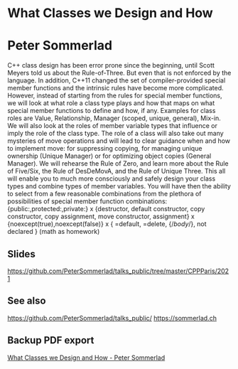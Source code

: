 # What Classes we Design and How

# Peter Sommerlad

C++ class design has been error prone since the beginning, until Scott Meyers told us about the Rule-of-Three. But even that is not enforced by the language. In addition, C++11 changed the set of compiler-provided special member functions and the intrinsic rules have become more complicated. However, instead of starting from the rules for special member functions, we will look at what role a class type plays and how that maps on what special member functions to define and how, if any. Examples for class roles are Value, Relationship, Manager (scoped, unique, general), Mix-in. We will also look at the roles of member variable types that influence or imply the role of the class type. The role of a class will also take out many mysteries of move operations and will lead to clear guidance when and how to implement move: for suppressing copying, for managing unique ownership (Unique Manager) or for optimizing object copies (General Manager). We will rehearse the Rule of Zero, and learn more about the Rule of Five/Six, the Rule of DesDeMovA, and the Rule of Unique Three. This all will enable you to much more consciously and safely design your class types and combine types of member variables. You will have then the ability to select from a few reasonable combinations from the plethora of possibilities of special member function combinations: {public:,protected:,private:} x {destructor, default constructor, copy constructor, copy assignment, move constructor, assignment} x {noexcept(true),noexcept(false)} x { =default, =delete, {/<em>body</em>/}, not declared } (math as homework)

## Slides

https://github.com/PeterSommerlad/talks_public/tree/master/CPPParis/2021

## See also

https://github.com/PeterSommerlad/talks_public/
https://sommerlad.ch

## Backup PDF export

[What Classes we Design and How - Peter Sommerlad](export.pdf)
